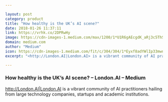 ```yaml
---

layout: post
category: product
title: "How healthy is the UK’s AI scene?"
date: 2018-01-26 11:37:11
link: https://vrhk.co/2DPRwHy
image: https://cdn-images-1.medium.com/max/1200/1*U1R6gAEcgdK_aRj3c5ThSg.png
domain: medium.com
author: "Medium"
icon: https://cdn-images-1.medium.com/fit/c/304/304/1*Eyxf8adYWlIp33mwnl0eog.png
excerpt: "<http://London.AI|London.AI> is a vibrant community of AI practitioners hailing from large technology companies, startups and academic institutions."

---
```


### How healthy is the UK’s AI scene? – London.AI – Medium

<http://London.AI|London.AI> is a vibrant community of AI practitioners hailing from large technology companies, startups and academic institutions.